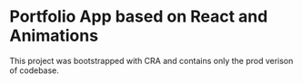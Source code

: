 # Portfolio App based on React and Animations

This project was bootstrapped with CRA and contains only the prod verison of codebase.



